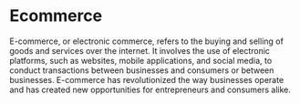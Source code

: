 # Ecommerce
E-commerce, or electronic commerce, refers to the buying and selling of goods and services over the internet. It involves the use of electronic platforms, such as websites, mobile applications, and social media, to conduct transactions between businesses and consumers or between businesses. E-commerce has revolutionized the way businesses operate and has created new opportunities for entrepreneurs and consumers alike.
